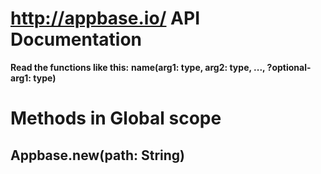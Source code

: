 # http://appbase.io/ API Documentation

__Read the functions like this:__
__name(arg1: type, arg2: type, ..., ?optional-arg1: type)__

# Methods in Global scope

## Appbase.new(path: String)
